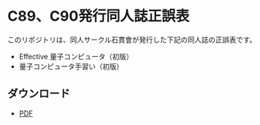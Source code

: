 # C89、C90発行同人誌正誤表

このリポジトリは、同人サークル石貫會が発行した下記の同人誌の正誤表です。

 - Effective 量子コンピュータ（初版）
 - 量子コンピュータ手習い（初版）

## ダウンロード

 - [PDF](https://kamakiri01.github.io/c89-c90-doujinshi-eratta/articles/book.pdf)
